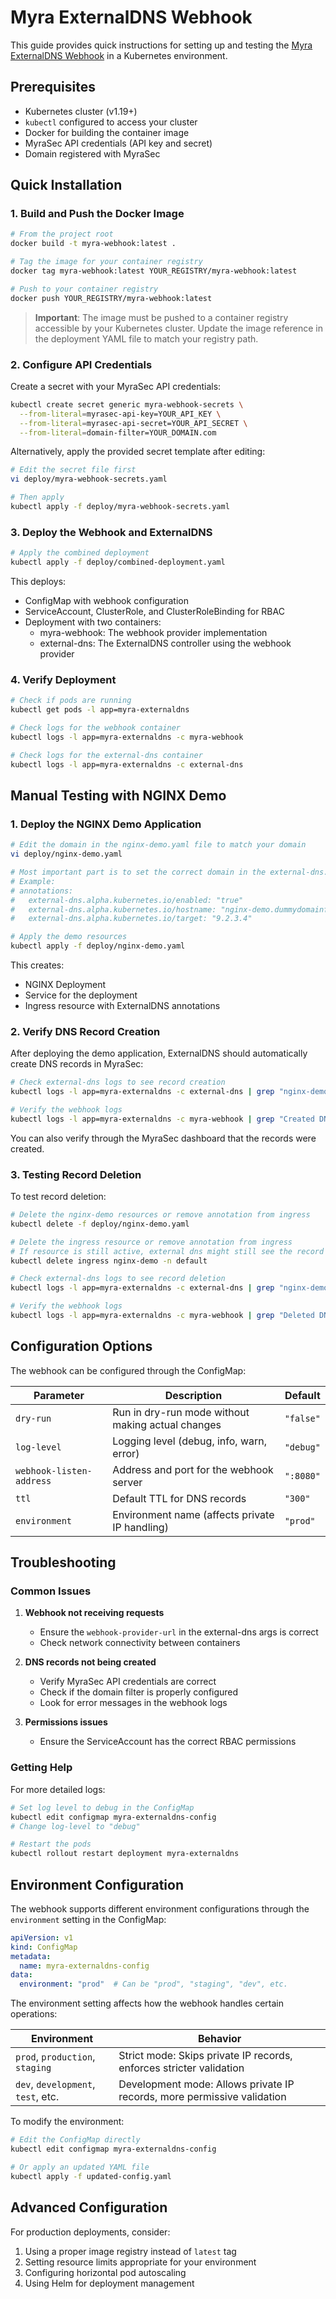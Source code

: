 # Myra ExternalDNS Webhook

This guide provides quick instructions for setting up and testing the [Myra ExternalDNS Webhook](https://github.com/Myra-Security-GmbH/external-dns-myrasec-webhook) in a Kubernetes environment.

## Prerequisites

- Kubernetes cluster (v1.19+)
- `kubectl` configured to access your cluster
- Docker for building the container image
- MyraSec API credentials (API key and secret)
- Domain registered with MyraSec

## Quick Installation

### 1. Build and Push the Docker Image

```bash
# From the project root
docker build -t myra-webhook:latest .

# Tag the image for your container registry
docker tag myra-webhook:latest YOUR_REGISTRY/myra-webhook:latest

# Push to your container registry
docker push YOUR_REGISTRY/myra-webhook:latest
```

> **Important**: The image must be pushed to a container registry accessible by your Kubernetes cluster. Update the image reference in the deployment YAML file to match your registry path.

### 2. Configure API Credentials

Create a secret with your MyraSec API credentials:

```bash
kubectl create secret generic myra-webhook-secrets \
  --from-literal=myrasec-api-key=YOUR_API_KEY \
  --from-literal=myrasec-api-secret=YOUR_API_SECRET \
  --from-literal=domain-filter=YOUR_DOMAIN.com
```

Alternatively, apply the provided secret template after editing:

```bash
# Edit the secret file first
vi deploy/myra-webhook-secrets.yaml

# Then apply
kubectl apply -f deploy/myra-webhook-secrets.yaml
```

### 3. Deploy the Webhook and ExternalDNS

```bash
# Apply the combined deployment
kubectl apply -f deploy/combined-deployment.yaml
```

This deploys:
- ConfigMap with webhook configuration
- ServiceAccount, ClusterRole, and ClusterRoleBinding for RBAC
- Deployment with two containers:
  - myra-webhook: The webhook provider implementation
  - external-dns: The ExternalDNS controller using the webhook provider

### 4. Verify Deployment

```bash
# Check if pods are running
kubectl get pods -l app=myra-externaldns

# Check logs for the webhook container
kubectl logs -l app=myra-externaldns -c myra-webhook

# Check logs for the external-dns container
kubectl logs -l app=myra-externaldns -c external-dns
```

## Manual Testing with NGINX Demo

### 1. Deploy the NGINX Demo Application

```bash
# Edit the domain in the nginx-demo.yaml file to match your domain
vi deploy/nginx-demo.yaml

# Most important part is to set the correct domain in the external-dns.alpha.kubernetes.io/hostname annotation
# Example:
# annotations:
#   external-dns.alpha.kubernetes.io/enabled: "true"
#   external-dns.alpha.kubernetes.io/hostname: "nginx-demo.dummydomainforkubes.de"
#   external-dns.alpha.kubernetes.io/target: "9.2.3.4"

# Apply the demo resources
kubectl apply -f deploy/nginx-demo.yaml
```

This creates:
- NGINX Deployment
- Service for the deployment
- Ingress resource with ExternalDNS annotations

### 2. Verify DNS Record Creation

After deploying the demo application, ExternalDNS should automatically create DNS records in MyraSec:

```bash
# Check external-dns logs to see record creation
kubectl logs -l app=myra-externaldns -c external-dns | grep "nginx-demo"

# Verify the webhook logs
kubectl logs -l app=myra-externaldns -c myra-webhook | grep "Created DNS record"
```

You can also verify through the MyraSec dashboard that the records were created.

### 3. Testing Record Deletion

To test record deletion:

```bash
# Delete the nginx-demo resources or remove annotation from ingress
kubectl delete -f deploy/nginx-demo.yaml

# Delete the ingress resource or remove annotation from ingress
# If resource is still active, external dns might still see the record and manage it
kubectl delete ingress nginx-demo -n default

# Check external-dns logs to see record deletion
kubectl logs -l app=myra-externaldns -c external-dns | grep "nginx-demo" | grep "delete"

# Verify the webhook logs
kubectl logs -l app=myra-externaldns -c myra-webhook | grep "Deleted DNS record"
```

## Configuration Options

The webhook can be configured through the ConfigMap:

| Parameter | Description | Default |
|-----------|-------------|---------|
| `dry-run` | Run in dry-run mode without making actual changes | `"false"` |
| `log-level` | Logging level (debug, info, warn, error) | `"debug"` |
| `webhook-listen-address` | Address and port for the webhook server | `":8080"` |
| `ttl` | Default TTL for DNS records | `"300"` |
| `environment` | Environment name (affects private IP handling) | `"prod"` |

## Troubleshooting

### Common Issues

1. **Webhook not receiving requests**
   - Ensure the `webhook-provider-url` in the external-dns args is correct
   - Check network connectivity between containers

2. **DNS records not being created**
   - Verify MyraSec API credentials are correct
   - Check if the domain filter is properly configured
   - Look for error messages in the webhook logs

3. **Permissions issues**
   - Ensure the ServiceAccount has the correct RBAC permissions

### Getting Help

For more detailed logs:

```bash
# Set log level to debug in the ConfigMap
kubectl edit configmap myra-externaldns-config
# Change log-level to "debug"

# Restart the pods
kubectl rollout restart deployment myra-externaldns
```

## Environment Configuration

The webhook supports different environment configurations through the `environment` setting in the ConfigMap:

```yaml
apiVersion: v1
kind: ConfigMap
metadata:
  name: myra-externaldns-config
data:
  environment: "prod"  # Can be "prod", "staging", "dev", etc.
```

The environment setting affects how the webhook handles certain operations:

| Environment | Behavior |
|-------------|----------|
| `prod`, `production`, `staging` | Strict mode: Skips private IP records, enforces stricter validation |
| `dev`, `development`, `test`, etc. | Development mode: Allows private IP records, more permissive validation |

To modify the environment:

```bash
# Edit the ConfigMap directly
kubectl edit configmap myra-externaldns-config

# Or apply an updated YAML file
kubectl apply -f updated-config.yaml
```

## Advanced Configuration

For production deployments, consider:

1. Using a proper image registry instead of `latest` tag
2. Setting resource limits appropriate for your environment
3. Configuring horizontal pod autoscaling
4. Using Helm for deployment management
